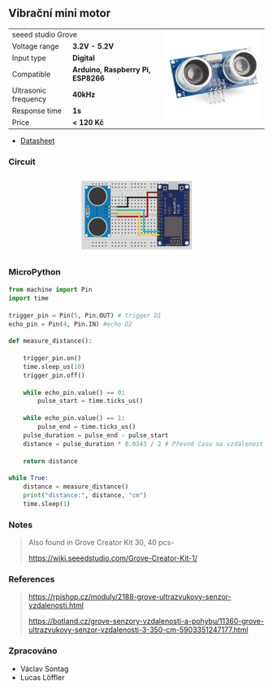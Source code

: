## Vibrační mini motor

<table border="0" width="100%"><tr><td colspan=2 width="60%">seeed studio Grove </td>
<td rowspan=9 width="40%" align="right"><img src="../../.img/ultra.jpg" width="200px" /></td></tr>
<tr><td>Voltage range</td><td><b>3.2V - 5.2V</b></td></tr>
<tr><td>Input type</td><td><b>Digital</b></td></tr>
<tr><td>Compatible</td><td><b>Arduino, Raspberry Pi, ESP8266</b></td></tr>
<tr><td>Ultrasonic frequency</td><td><b>40kHz</b></td></tr>
<tr><td>Response time</td><td><b>1s</b></td></tr>
<tr><td>Price</td><td><b>< 120 Kč</b></td></tr></table>

* [Datasheet](./datasheet.pdf)

### Circuit
<p align="center"><img src="../../.img/ultra.png" width="45%" /></p>

### MicroPython

```python
from machine import Pin
import time

trigger_pin = Pin(5, Pin.OUT) # trigger D1
echo_pin = Pin(4, Pin.IN) #echo D2

def measure_distance():

    trigger_pin.on()
    time.sleep_us(10)
    trigger_pin.off()

    while echo_pin.value() == 0:
        pulse_start = time.ticks_us()

    while echo_pin.value() == 1:
        pulse_end = time.ticks_us()
    pulse_duration = pulse_end - pulse_start
    distance = pulse_duration * 0.0343 / 2 # Převod času na vzdálenost

    return distance

while True:
    distance = measure_distance()
    print("distance:", distance, "cm")
    time.sleep(1)
```

### Notes
> Also found in Grove Creator Kit 30, 40 pcs-
>
>https://wiki.seeedstudio.com/Grove-Creator-Kit-1/

### References
> https://rpishop.cz/moduly/2188-grove-ultrazvukovy-senzor-vzdalenosti.html
>
> https://botland.cz/grove-senzory-vzdalenosti-a-pohybu/11360-grove-ultrazvukovy-senzor-vzdalenosti-3-350-cm-5903351247177.html

### Zpracováno
- Václav Sontag
- Lucas Löffler